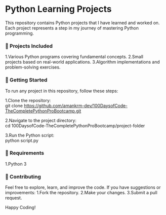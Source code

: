 <h1>Python Learning Projects</h1>

This repository contains Python projects that I have learned and worked on. Each project represents a step in my journey of mastering Python programming.

<h3>📂 Projects Included</h3>
1.Various Python programs covering fundamental concepts.    
2.Small projects based on real-world applications.   
3.Algorithm implementations and problem-solving exercises.    

<h3>🚀 Getting Started </h3>    
To run any project in this repository, follow these steps:   
     
1.Clone the repository:        
git clone https://github.com/amankrm-dev/100DaysofCode-TheCompletePythonProBootcamp.git        

2.Navigate to the project directory:    
cd 100DaysofCode-TheCompletePythonProBootcamp/project-folder    

3.Run the Python script:    
python script.py     


<h3>📜 Requirements</h3>     
1.Python 3     

<h3>🤝 Contributing</h3>     
Feel free to explore, learn, and improve the code. If you have suggestions or improvements:    
1.Fork the repository.   
2.Make your changes.    
3.Submit a pull request.   

Happy Coding!    
